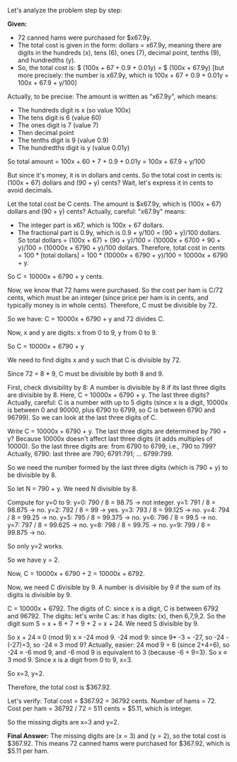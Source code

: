 Let's analyze the problem step by step:

**Given:**
- 72 canned hams were purchased for \$x67.9y.
- The total cost is given in the form: dollars = x67.9y, meaning there are digits in the hundreds (x), tens (6), ones (7), decimal point, tenths (9), and hundredths (y).
- So, the total cost is: \$ (100x + 67 + 0.9 + 0.01y) = \$ (100x + 67.9y)  [but more precisely: the number is x67.9y, which is 100x + 67 + 0.9 + 0.01y = 100x + 67.9 + y/100]

Actually, to be precise:
The amount is written as "x67.9y", which means:
- The hundreds digit is x (so value 100x)
- The tens digit is 6 (value 60)
- The ones digit is 7 (value 7)
- Then decimal point
- The tenths digit is 9 (value 0.9)
- The hundredths digit is y (value 0.01y)

So total amount = 100x + 60 + 7 + 0.9 + 0.01y = 100x + 67.9 + y/100

But since it's money, it is in dollars and cents. So the total cost in cents is: (100x + 67) dollars and (90 + y) cents? Wait, let's express it in cents to avoid decimals.

Let the total cost be C cents.
The amount is \$x67.9y, which is (100x + 67) dollars and (90 + y) cents? Actually, careful: "x67.9y" means:
- The integer part is x67, which is 100x + 67 dollars.
- The fractional part is 0.9y, which is 0.9 + y/100 = (90 + y)/100 dollars.
So total dollars = (100x + 67) + (90 + y)/100 = (10000x + 6700 + 90 + y)/100 = (10000x + 6790 + y)/100 dollars.
Therefore, total cost in cents = 100 * [total dollars] = 100 * (10000x + 6790 + y)/100 = 10000x + 6790 + y.

So C = 10000x + 6790 + y  cents.

Now, we know that 72 hams were purchased. So the cost per ham is C/72 cents, which must be an integer (since price per ham is in cents, and typically money is in whole cents). Therefore, C must be divisible by 72.

So we have:
C = 10000x + 6790 + y
and 72 divides C.

Now, x and y are digits: x from 0 to 9, y from 0 to 9.

So C = 10000x + 6790 + y

We need to find digits x and y such that C is divisible by 72.

Since 72 = 8 * 9, C must be divisible by both 8 and 9.

First, check divisibility by 8:
A number is divisible by 8 if its last three digits are divisible by 8.
Here, C = 10000x + 6790 + y. The last three digits? Actually, careful: C is a number with up to 5 digits (since x is a digit, 10000x is between 0 and 90000, plus 6790 to 6799, so C is between 6790 and 96799). So we can look at the last three digits of C.

Write C = 10000x + 6790 + y.
The last three digits are determined by 790 + y? Because 10000x doesn't affect last three digits (it adds multiples of 10000). So the last three digits are: from 6790 to 6799, i.e., 790 to 799? Actually, 6790: last three are 790; 6791:791; ... 6799:799.

So we need the number formed by the last three digits (which is 790 + y) to be divisible by 8.

So let N = 790 + y.
We need N divisible by 8.

Compute for y=0 to 9:
y=0: 790 / 8 = 98.75 -> not integer.
y=1: 791 / 8 = 98.875 -> no.
y=2: 792 / 8 = 99 -> yes.
y=3: 793 / 8 = 99.125 -> no.
y=4: 794 / 8 = 99.25 -> no.
y=5: 795 / 8 = 99.375 -> no.
y=6: 796 / 8 = 99.5 -> no.
y=7: 797 / 8 = 99.625 -> no.
y=8: 798 / 8 = 99.75 -> no.
y=9: 799 / 8 = 99.875 -> no.

So only y=2 works.

So we have y = 2.

Now, C = 10000x + 6790 + 2 = 10000x + 6792.

Now, we need C divisible by 9.
A number is divisible by 9 if the sum of its digits is divisible by 9.

C = 10000x + 6792.
The digits of C: since x is a digit, C is between 6792 and 96792.
The digits: let's write C as: it has digits: (x), then 6,7,9,2.
So the digit sum S = x + 6 + 7 + 9 + 2 = x + 24.
We need S divisible by 9.

So x + 24 ≡ 0 (mod 9)
x ≡ -24 mod 9.
-24 mod 9: since 9* -3 = -27, so -24 - (-27)=3, so -24 ≡ 3 mod 9? Actually, easier: 24 mod 9 = 6 (since 2+4=6), so -24 ≡ -6 mod 9, and -6 mod 9 is equivalent to 3 (because -6 + 9=3).
So x ≡ 3 mod 9.
Since x is a digit from 0 to 9, x=3.

So x=3, y=2.

Therefore, the total cost is \$367.92.

Let's verify:
Total cost = \$367.92 = 36792 cents.
Number of hams = 72.
Cost per ham = 36792 / 72 = 511 cents = \$5.11, which is integer.

So the missing digits are x=3 and y=2.

**Final Answer:**
The missing digits are \(x = 3\) and \(y = 2\), so the total cost is \$367.92. This means 72 canned hams were purchased for \$367.92, which is \$5.11 per ham.